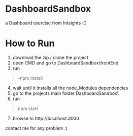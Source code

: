 # DashboardSandbox
a Dashboard exercise from Intsights :D

# How to Run
1) download the zip / clone the project
2) open CMD and go to DashboardSandbox\frontEnd
3) run 
> -npm install 
4) wait until it installs all the node_Modules dependencies 
5) go to the projects main folder DashboardSandbox\
6) run
>npm start
7) browse to http://localhost:3000

contact me for any problem :)
